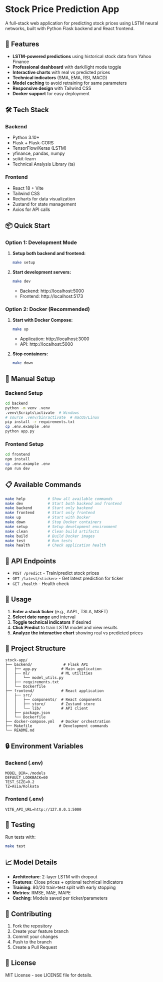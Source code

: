 # Stock Price Prediction App

A full-stack web application for predicting stock prices using LSTM neural networks, built with Python Flask backend and React frontend.

## 🚀 Features

- **LSTM-powered predictions** using historical stock data from Yahoo Finance
- **Professional dashboard** with dark/light mode toggle
- **Interactive charts** with real vs predicted prices
- **Technical indicators** (SMA, EMA, RSI, MACD)
- **Model caching** to avoid retraining for same parameters
- **Responsive design** with Tailwind CSS
- **Docker support** for easy deployment

## 🛠️ Tech Stack

### Backend
- Python 3.10+
- Flask + Flask-CORS
- TensorFlow/Keras (LSTM)
- yfinance, pandas, numpy
- scikit-learn
- Technical Analysis Library (ta)

### Frontend
- React 18 + Vite
- Tailwind CSS
- Recharts for data visualization
- Zustand for state management
- Axios for API calls

## 📦 Quick Start

### Option 1: Development Mode

1. **Setup both backend and frontend:**
   ```bash
   make setup
   ```

2. **Start development servers:**
   ```bash
   make dev
   ```
   - Backend: http://localhost:5000
   - Frontend: http://localhost:5173

### Option 2: Docker (Recommended)

1. **Start with Docker Compose:**
   ```bash
   make up
   ```
   - Application: http://localhost:3000
   - API: http://localhost:5000

2. **Stop containers:**
   ```bash
   make down
   ```

## 🔧 Manual Setup

### Backend Setup
```bash
cd backend
python -m venv .venv
.venv\Scripts\activate  # Windows
# source .venv/bin/activate  # macOS/Linux
pip install -r requirements.txt
cp .env.example .env
python app.py
```

### Frontend Setup
```bash
cd frontend
npm install
cp .env.example .env
npm run dev
```

## 📋 Available Commands

```bash
make help          # Show all available commands
make dev           # Start both backend and frontend
make backend       # Start only backend
make frontend      # Start only frontend
make up            # Start with Docker
make down          # Stop Docker containers
make setup         # Setup development environment
make clean         # Clean build artifacts
make build         # Build Docker images
make test          # Run tests
make health        # Check application health
```

## 🔗 API Endpoints

- `POST /predict` - Train/predict stock prices
- `GET /latest/<ticker>` - Get latest prediction for ticker
- `GET /health` - Health check

## 🎯 Usage

1. **Enter a stock ticker** (e.g., AAPL, TSLA, MSFT)
2. **Select date range** and interval
3. **Toggle technical indicators** if desired
4. **Click Predict** to train LSTM model and view results
5. **Analyze the interactive chart** showing real vs predicted prices

## 📁 Project Structure

```
stock-app/
├── backend/              # Flask API
│   ├── app.py           # Main application
│   ├── ml/              # ML utilities
│   │   └── model_utils.py
│   ├── requirements.txt
│   └── Dockerfile
├── frontend/            # React application
│   ├── src/
│   │   ├── components/  # React components
│   │   ├── store/       # Zustand store
│   │   └── lib/         # API client
│   ├── package.json
│   └── Dockerfile
├── docker-compose.yml   # Docker orchestration
├── Makefile            # Development commands
└── README.md
```

## 🔒 Environment Variables

### Backend (.env)
```
MODEL_DIR=./models
DEFAULT_LOOKBACK=60
TEST_SIZE=0.2
TZ=Asia/Kolkata
```

### Frontend (.env)
```
VITE_API_URL=http://127.0.0.1:5000
```

## 🧪 Testing

Run tests with:
```bash
make test
```

## 📈 Model Details

- **Architecture**: 2-layer LSTM with dropout
- **Features**: Close prices + optional technical indicators
- **Training**: 80/20 train-test split with early stopping
- **Metrics**: RMSE, MAE, MAPE
- **Caching**: Models saved per ticker/parameters

## 🤝 Contributing

1. Fork the repository
2. Create your feature branch
3. Commit your changes
4. Push to the branch
5. Create a Pull Request

## 📄 License

MIT License - see LICENSE file for details.
